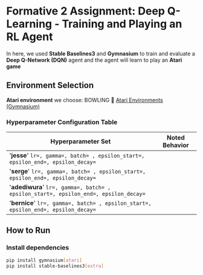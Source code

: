 # Formative 2 Assignment: Deep Q-Learning - Training and Playing an RL Agent

In here, we  used **Stable Baselines3** and **Gymnasium** to train and evaluate a **Deep Q-Network (DQN)** agent and  the agent will learn to play an **Atari game**

## Environment Selection

**Atari environment** we choose: BOWLING 
🔗 [Atari Environments (Gymnasium)](https://gymnasium.farama.org/environments/atari/)


### Hyperparameter Configuration Table

| **Hyperparameter Set** | **Noted Behavior** |
|------------------------|--------------------|
|'**jesse**' `lr=, gamma=, batch= , epsilon_start=, epsilon_end=, epsilon_decay=` | |
|'**serge**' `lr=, gamma=, batch= , epsilon_start=, epsilon_end=, epsilon_decay=` | |
|'**adediwura**' `lr=, gamma=, batch= , epsilon_start=, epsilon_end=, epsilon_decay=` | |
|'**bernice**' `lr=, gamma=, batch= , epsilon_start=, epsilon_end=, epsilon_decay=` | |


## How to Run

### Install dependencies

```bash
pip install gymnasium[atari]
pip install stable-baselines3[extra]
